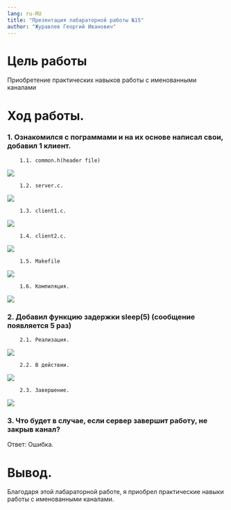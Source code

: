 ```yaml
---
lang: ru-RU
title: "Презентация лабараторной работы №15"
author: "Журавлев Георгий Иванович"
---
```


# Цель работы
Приобретение практических навыков работы с именованными каналами
# Ход работы.

### 1. Ознакомился с пограммами и на их основе написал свои, добавил 1 клиент.

        1.1. common.h(header file)
![](screens/01.jpg)

        1.2. server.c.
![](screens/02.jpg)

        1.3. client1.c.
![](screens/03.jpg)

        1.4. client2.c.
![](screens/04.jpg)

        1.5. Makefile
![](screens/05.jpg)

        1.6. Компиляция.
![](screens/06.jpg)  

### 2. Добавил функцию задержки sleep(5) (сообщение появляется 5 раз)

        2.1. Реализация.
![](screens/09.jpg)

        2.2. В действии.
![](screens/07.jpg)

        2.3. Завершение.
![](screens/08.jpg)

### 3. Что будет в случае, если сервер завершит работу, не закрыв канал?

Ответ: Ошибка.

# Вывод.
Благодаря этой лабараторной работе, я приобрел практические навыки работы с именованными каналами.
